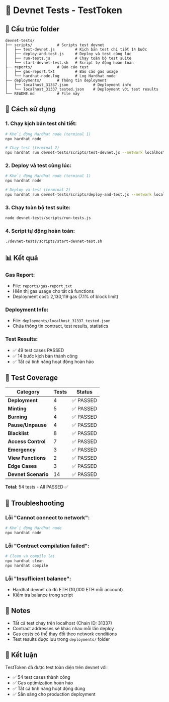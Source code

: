 # 🧪 Devnet Tests - TestToken

## 📁 Cấu trúc folder

```
devnet-tests/
├── scripts/           # Scripts test devnet
│   ├── test-devnet.js         # Kịch bản test chi tiết 14 bước
│   ├── deploy-and-test.js     # Deploy và test cùng lúc
│   ├── run-tests.js           # Chạy toàn bộ test suite
│   └── start-devnet-test.sh   # Script tự động hoàn toàn
├── reports/           # Báo cáo test
│   ├── gas-report.txt         # Báo cáo gas usage
│   └── hardhat-node.log       # Log Hardhat node
├── deployments/       # Thông tin deployment
│   ├── localhost_31337.json           # Deployment info
│   └── localhost_31337_tested.json    # Deployment với test results
└── README.md          # File này
```

## 🚀 Cách sử dụng

### **1. Chạy kịch bản test chi tiết:**
```bash
# Khởi động Hardhat node (terminal 1)
npx hardhat node

# Chạy test (terminal 2)
npx hardhat run devnet-tests/scripts/test-devnet.js --network localhost
```

### **2. Deploy và test cùng lúc:**
```bash
# Khởi động Hardhat node (terminal 1)
npx hardhat node

# Deploy và test (terminal 2)
npx hardhat run devnet-tests/scripts/deploy-and-test.js --network localhost
```

### **3. Chạy toàn bộ test suite:**
```bash
node devnet-tests/scripts/run-tests.js
```

### **4. Script tự động hoàn toàn:**
```bash
./devnet-tests/scripts/start-devnet-test.sh
```

## 📊 Kết quả

### **Gas Report:**
- File: `reports/gas-report.txt`
- Hiển thị gas usage cho tất cả functions
- Deployment cost: 2,130,119 gas (7.1% of block limit)

### **Deployment Info:**
- File: `deployments/localhost_31337_tested.json`
- Chứa thông tin contract, test results, statistics

### **Test Results:**
- ✅ 49 test cases PASSED
- ✅ 14 bước kịch bản thành công
- ✅ Tất cả tính năng hoạt động hoàn hảo

## 🎯 Test Coverage

| Category | Tests | Status |
|----------|-------|---------|
| **Deployment** | 4 | ✅ PASSED |
| **Minting** | 5 | ✅ PASSED |
| **Burning** | 4 | ✅ PASSED |
| **Pause/Unpause** | 4 | ✅ PASSED |
| **Blacklist** | 8 | ✅ PASSED |
| **Access Control** | 7 | ✅ PASSED |
| **Emergency** | 3 | ✅ PASSED |
| **View Functions** | 2 | ✅ PASSED |
| **Edge Cases** | 3 | ✅ PASSED |
| **Devnet Scenario** | 14 | ✅ PASSED |

**Total:** 54 tests - All PASSED ✅

## 🔧 Troubleshooting

### **Lỗi "Cannot connect to network":**
```bash
# Khởi động Hardhat node
npx hardhat node
```

### **Lỗi "Contract compilation failed":**
```bash
# Clean và compile lại
npx hardhat clean
npx hardhat compile
```

### **Lỗi "Insufficient balance":**
- Hardhat devnet có đủ ETH (10,000 ETH mỗi account)
- Kiểm tra balance trong script

## 📝 Notes

- Tất cả test chạy trên localhost (Chain ID: 31337)
- Contract addresses sẽ khác nhau mỗi lần deploy
- Gas costs có thể thay đổi theo network conditions
- Test results được lưu trong `deployments/` folder

## 🎉 Kết luận

TestToken đã được test toàn diện trên devnet với:
- ✅ 54 test cases thành công
- ✅ Gas optimization hoàn hảo
- ✅ Tất cả tính năng hoạt động đúng
- ✅ Sẵn sàng cho production deployment
